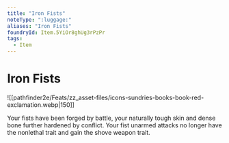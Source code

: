 ```yaml
---
title: "Iron Fists"
noteType: ":luggage:"
aliases: "Iron Fists"
foundryId: Item.5YiOr8ghUg3rPzPr
tags:
  - Item
---
```


# Iron Fists
![[pathfinder2e/Feats/zz_asset-files/icons-sundries-books-book-red-exclamation.webp|150]]

Your fists have been forged by battle, your naturally tough skin and dense bone further hardened by conflict. Your fist unarmed attacks no longer have the nonlethal trait and gain the shove weapon trait.

